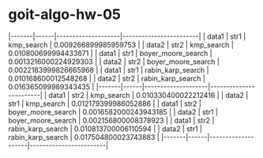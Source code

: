 # goit-algo-hw-05


|-------|------|--------------------|------------------------|
| data1 | str1 | kmp_search         |   0.009266899985959753 |
| data2 | str2 | kmp_search         |   0.010800699994433671 |
| data1 | str1 | boyer_moore_search |  0.0013216000224929303 |
| data2 | str2 | boyer_moore_search |  0.0022183999826665968 |
| data1 | str1 | rabin_karp_search  |   0.010168600012548268 |
| data2 | str2 | rabin_karp_search  |   0.016365099989343435 |
|-------|------|--------------------|------------------------|
| data1 | str2 | kmp_search         |   0.010330400022212416 |
| data2 | str1 | kmp_search         |   0.012179399986052886 |
| data1 | str2 | boyer_moore_search |  0.0016582000243943185 |
| data2 | str1 | boyer_moore_search |   0.002156800008378923 |
| data1 | str2 | rabin_karp_search  |   0.010813700006110594 |
| data2 | str1 | rabin_karp_search  |   0.017504800023743883 |
|-------|------|--------------------|------------------------|